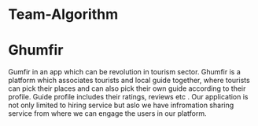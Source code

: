 # Team-Algorithm
# Ghumfir
Gumfir in an app which can be revolution in tourism sector. Ghumfir is a platform which associates tourists and local guide together, where tourists can pick their places and can also pick their own guide according to their profile. Guide profile includes their ratings, reviews etc . Our application is not only limited to hiring service but aslo we have infromation sharing service from where we can engage the users in our platform.
